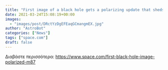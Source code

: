 ```yaml
---
title: "First image of a black hole gets a polarizing update that sheds light on magnetic fields"
date: 2021-03-24T15:08:19+00:00
images:
  - "images/post/DRctYzDgEFEaqGCmangmEX.jpg"
author: "AstroBot"
categories: ["News"]
tags: ["space.com"]
draft: false
---
```




Διαβάστε περισσότερα: https://www.space.com/first-black-hole-image-polarized-m87
